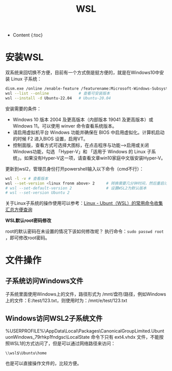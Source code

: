 ﻿---
layout:		post
category:	"soft"
title:		"WSL"

tags:		[语音合成]
---
- Content
{:toc}
# 安装WSL

双系统来回切换不方便，目前有一个方式倒是挺方便的，就是在Windows10中安装 Linux 子系统：

```bash
dism.exe /online /enable-feature /featurename:Microsoft-Windows-Subsystem-Linux /all /norestart		# 管理员身份运行
wsl --list --online 			# 查看可安装版本
wsl --install -d Ubuntu-22.04	# Ubuntu-20.04
```



安装需要的条件：

- Windows 10 版本 2004 及更高版本（内部版本 19041 及更高版本）或 Windows 11。可以使用 winver 命令查看系统版本。
- 请启用虚拟机平台 Windows 功能并确保在 BIOS 中启用虚拟化。计算机启动的时候 F2 进入BIOS 设置，启用VT。
- 控制面版，查看方式可选择大图标，在点击程序与功能—>启用或关闭Windows功能，勾选 「Hyper-V」和 「适用于 Windows 的 Linux 子系统」。如果没有Hyper-V这一项，请查看文章win10家庭中文版安装Hyper-V。

更新到wsl2，管理员身份打开powershell输入以下命令（cmd不行）：

```bash
wsl -l -v # 查看版本
wsl --set-version <linux fronm above> 2		# 转换需要几分钟时间，然后重启计算机就可以了。
# wsl --set-default-version 2				# 设置WSL2为默认版本
# wsl --set-version Ubuntu 2
```



关于Linux子系统的操作使用可以参考：[Linux - Ubunt（WSL）的常用命令收集汇总方便查询](https://zhupite.com/soft/linux-ubuntu.html)



**WSL默认root密码修改** 

root的默认密码在未设置的情况下该如何修改呢？ 执行命令：`sudo passwd root` ，即可修改root密码。



# 文件操作

## 子系统访问Windows文件

子系统里面使用Windows上的文件，路径形式为 /mnt/盘符/路径，例如Windows上的文件：E:/test/123.txt，则使用时为：/mnt/e/test/123.txt



## Windows访问WSL2子系统文件

%USERPROFILE%\AppData\Local\Packages\CanonicalGroupLimited.UbuntuonWindows_79rhkp1fndgsc\LocalState 命令下只有 ext4.vhdx 文件，不能按照WSL1的方式访问了，但是可以通过网络路径来访问：

```
\\wsl$\Ubuntu\home
```

也是可以直接操作文件的，比较方便。



